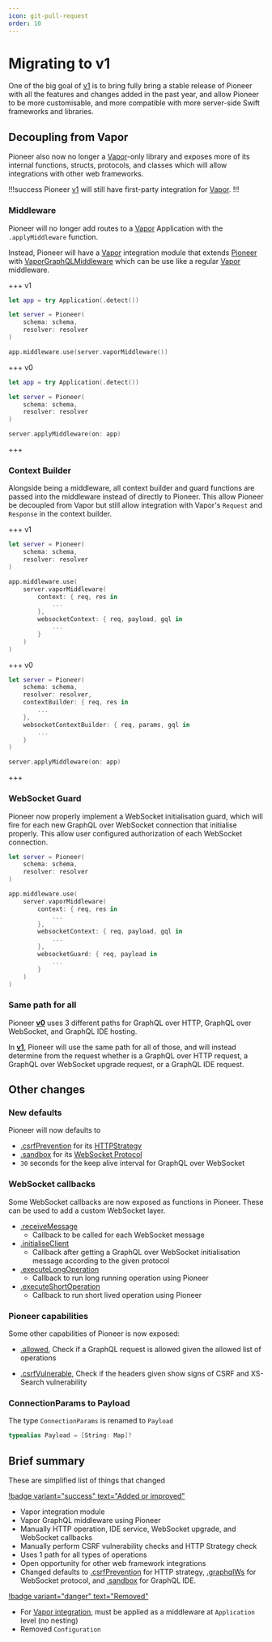 ```yaml
---
icon: git-pull-request
order: 10
---
```


# Migrating to v1

One of the big goal of [v1](/) is to bring fully bring a stable release of Pioneer with all the features and changes added in the past year, and allow Pioneer to be more customisable, and more compatible with more server-side Swift frameworks and libraries.

## Decoupling from Vapor

Pioneer also now no longer a [Vapor](https://github.com/vapor/vapor)-only library and exposes more of its internal functions, structs, protocols, and classes which will allow integrations with other web frameworks.

!!!success
Pioneer [v1](/) will still have first-party integration for [Vapor](https://github.com/vapor/vapor).
!!!

### Middleware

Pioneer will no longer add routes to a [Vapor](https://github.com/vapor/vapor) Application with the `.applyMiddleware` function.

Instead, Pioneer will have a [Vapor](https://github.com/vapor/vapor) integration module that extends [Pioneer]() with [VaporGraphQLMiddleware]() which can be use like a regular [Vapor](https://github.com/vapor/vapor) middleware.

+++ v1

```swift #8
let app = try Application(.detect())

let server = Pioneer(
	schema: schema,
	resolver: resolver
)

app.middleware.use(server.vaporMiddleware())
```

+++ v0

```swift #
let app = try Application(.detect())

let server = Pioneer(
	schema: schema,
	resolver: resolver
)

server.applyMiddleware(on: app)
```

+++

### Context Builder

Alongside being a middleware, all context builder and guard functions are passed into the middleware instead of directly to Pioneer. This allow Pioneer be decoupled from Vapor but still allow integration with Vapor's `Request` and `Response` in the context builder.

+++ v1

```swift #8-13
let server = Pioneer(
	schema: schema,
	resolver: resolver
)

app.middleware.use(
	server.vaporMiddleware(
		context: { req, res in
			...
		},
		websocketContext: { req, payload, gql in
			...
		}
	)
)
```

+++ v0

```swift #4-9
let server = Pioneer(
	schema: schema,
	resolver: resolver,
	contextBuilder: { req, res in 
		...
	},
	websocketContextBuilder: { req, params, gql in 
		...
	}
)

server.applyMiddleware(on: app)
```

+++

### WebSocket Guard

Pioneer now properly implement a WebSocket initialisation guard, which will fire for each new GraphQL over WebSocket connection that initialise properly. This allow user configured authorization of each WebSocket connection.

```swift #14-16
let server = Pioneer(
	schema: schema,
	resolver: resolver
)

app.middleware.use(
	server.vaporMiddleware(
		context: { req, res in
			...
		},
		websocketContext: { req, payload, gql in
			...
		},
		websocketGuard: { req, payload in 
			...
		}
	)
)
```

### Same path for all

Pioneer [**v0**](/v0/guides/getting-started/server) uses 3 different paths for GraphQL over HTTP, GraphQL over WebSocket, and GraphQL IDE hosting.

In [**v1**](/), Pioneer will use the same path for all of those, and will instead determine from the request whether is a GraphQL over HTTP request, a GraphQL over WebSocket upgrade request, or a GraphQL IDE request.

## Other changes

### New defaults

Pioneer will now defaults to 
- [.csrfPrevention](https://swiftpackageindex.com/d-exclaimation/pioneer/0.10.1/documentation/pioneer/pioneer/httpstrategy-swift.enum/csrfprevention) for its [HTTPStrategy](/features/graphql-over-http/#http-strategy)
- [.sandbox](https://swiftpackageindex.com/d-exclaimation/pioneer/0.10.1/documentation/pioneer/pioneer/ide/sandbox) for its [WebSocket Protocol](/features/graphql-over-websocket/#websocket-subprotocol)
- `30` seconds for the keep alive interval for GraphQL over WebSocket

### WebSocket callbacks

Some WebSocket callbacks are now exposed as functions in Pioneer. These can be used to add a custom WebSocket layer.

- [.receiveMessage](https://swiftpackageindex.com/d-exclaimation/pioneer/0.10.1/documentation/pioneer/pioneer)
	- Callback to be called for each WebSocket message
- [.initialiseClient](https://swiftpackageindex.com/d-exclaimation/pioneer/0.10.1/documentation/pioneer/pioneer)
	- Callback after getting a GraphQL over WebSocket initialisation message according to the given protocol
- [.executeLongOperation](https://swiftpackageindex.com/d-exclaimation/pioneer/0.10.1/documentation/pioneer/pioneer)
	- Callback to run long running operation using Pioneer
- [.executeShortOperation](https://swiftpackageindex.com/d-exclaimation/pioneer/0.10.1/documentation/pioneer/pioneer)
	- Callback to run short lived operation using Pioneer

### Pioneer capabilities

Some other capabilities of Pioneer is now exposed:

- [.allowed](https://swiftpackageindex.com/d-exclaimation/pioneer/0.10.1/documentation/pioneer/pioneer/allowed(from:allowing:)), Check if a GraphQL request is allowed given the allowed list of operations

- [.csrfVulnerable](https://swiftpackageindex.com/d-exclaimation/pioneer/0.10.1/documentation/pioneer/pioneer/csrfvulnerable(given:)), Check if the headers given show signs of CSRF and XS-Search vulnerability

### ConnectionParams to Payload

The type `ConnectionParams` is renamed to `Payload`

```swift #
typealias Payload = [String: Map]?
```

## Brief summary

These are simplified list of things that changed

[!badge variant="success" text="Added or improved"](#tradeoff)
- Vapor integration module
- Vapor GraphQL middleware using Pioneer
- Manually HTTP operation, IDE service, WebSocket upgrade, and WebSocket callbacks
- Manually perform CSRF vulnerability checks and HTTP Strategy check
- Uses 1 path for all types of operations
- Open opportunity for other web framework integrations
- Changed defaults to [.csrfPrevention](https://swiftpackageindex.com/d-exclaimation/pioneer/0.10.1/documentation/pioneer/pioneer/httpstrategy-swift.enum/csrfprevention) for HTTP strategy, [.graphqlWs](https://swiftpackageindex.com/d-exclaimation/pioneer/0.10.1/documentation/pioneer/pioneer/websocketprotocol-swift.enum/graphqlws) for WebSocket protocol, and [.sandbox](https://swiftpackageindex.com/d-exclaimation/pioneer/0.10.1/documentation/pioneer/pioneer/ide/sandbox) for GraphQL IDE.

[!badge variant="danger" text="Removed"](#tradeoff)

- For [Vapor integration](https://github.com/vapor/vapor), must be applied as a middleware at `Application` level (no nesting)
- Removed `Configuration`
